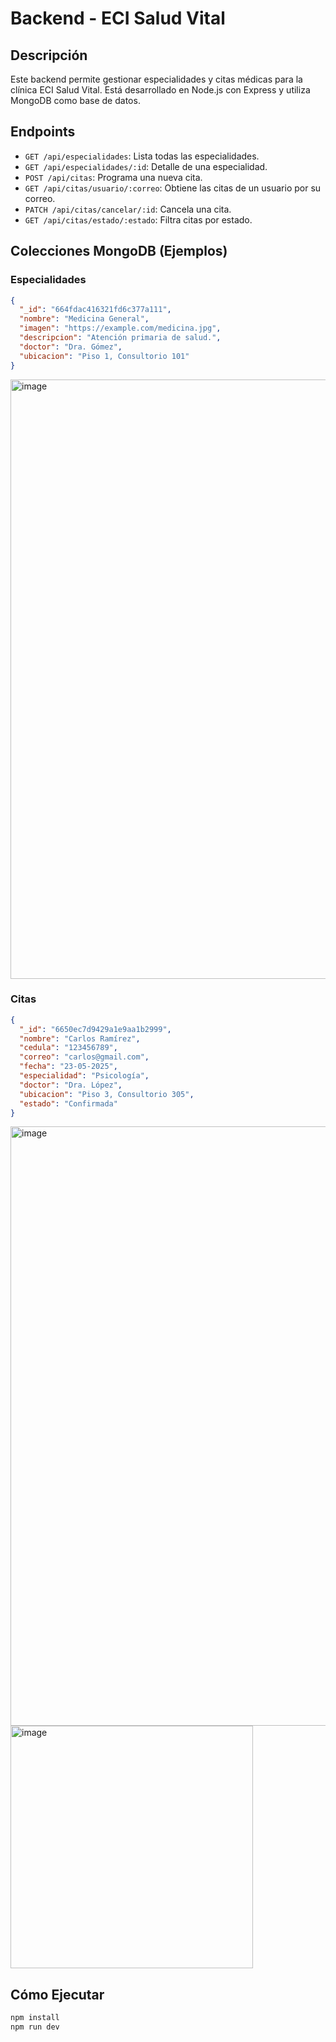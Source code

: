 
# Backend - ECI Salud Vital


## Descripción

Este backend permite gestionar especialidades y citas médicas para la clínica ECI Salud Vital. Está desarrollado en Node.js con Express y utiliza MongoDB como base de datos.

## Endpoints

- `GET /api/especialidades`: Lista todas las especialidades.
- `GET /api/especialidades/:id`: Detalle de una especialidad.
- `POST /api/citas`: Programa una nueva cita.
- `GET /api/citas/usuario/:correo`: Obtiene las citas de un usuario por su correo.
- `PATCH /api/citas/cancelar/:id`: Cancela una cita.
- `GET /api/citas/estado/:estado`: Filtra citas por estado.

## Colecciones MongoDB (Ejemplos)

### Especialidades
```json
{
  "_id": "664fdac416321fd6c377a111",
  "nombre": "Medicina General",
  "imagen": "https://example.com/medicina.jpg",
  "descripcion": "Atención primaria de salud.",
  "doctor": "Dra. Gómez",
  "ubicacion": "Piso 1, Consultorio 101"
}
```
<img width="959" alt="image" src="https://github.com/user-attachments/assets/4a221b79-59ca-4905-9a10-e4d753143035" />


### Citas
```json
{
  "_id": "6650ec7d9429a1e9aa1b2999",
  "nombre": "Carlos Ramírez",
  "cedula": "123456789",
  "correo": "carlos@gmail.com",
  "fecha": "23-05-2025",
  "especialidad": "Psicología",
  "doctor": "Dra. López",
  "ubicacion": "Piso 3, Consultorio 305",
  "estado": "Confirmada"
}
```
<img width="959" alt="image" src="https://github.com/user-attachments/assets/d93e322f-e449-4ebc-94fb-905136db84ba" />

<img width="388" alt="image" src="https://github.com/user-attachments/assets/91f90ea2-6306-4825-aa80-4bf3aa788dc1" />



## Cómo Ejecutar

```bash
npm install
npm run dev
```



